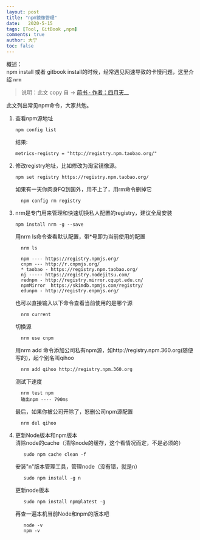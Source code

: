 ```yaml
---
layout: post
title: "npm镜像管理"
date:   2020-5-15
tags: [Tool, GitBook ,npm]
comments: true
author: 大宁
toc: false
---
```


概述：<br>
npm install 或者 gitbook install的时候，经常遇见网速导致的卡慢问题，这里介绍 `nrm`

<!-- more -->

> 说明：此文 copy 自 -> [简书 · 作者：四月天__](https://www.jianshu.com/p/66f97cadd1eb)

此文列出常见npm命令，大家共勉。

1. 查看npm源地址
      ```shell 
      npm config list
      ```

    结果:
      ```shell
      metrics-registry = "http://registry.npm.taobao.org/"
      ```


2. 修改registry地址，比如修改为淘宝镜像源。
      ```shell 
      npm set registry https://registry.npm.taobao.org/
      ```

    如果有一天你肉身FQ到国外，用不上了，用rm命令删掉它
    ```shell 
      npm config rm registry
    ```


3. nrm是专门用来管理和快速切换私人配置的registry，建议全局安装
      ```shell
      npm install nrm -g --save
      ```

    用nrm ls命令查看默认配置，带*号即为当前使用的配置
    ```shell
      nrm ls
    ```

    ```shell
      npm ---- https://registry.npmjs.org/
      cnpm --- http://r.cnpmjs.org/
      * taobao - https://registry.npm.taobao.org/
      nj ----- https://registry.nodejitsu.com/
      rednpm - http://registry.mirror.cqupt.edu.cn/
      npmMirror  https://skimdb.npmjs.com/registry/
      edunpm - http://registry.enpmjs.org/
    ```

    也可以直接输入以下命令查看当前使用的是哪个源
    ```shell
      nrm current
    ```

    切换源
    ```shell
      nrm use cnpm
    ```

    用nrm add 命令添加公司私有npm源，如http://registry.npm.360.org(随便写的)，起个别名叫qihoo
    ```shell
      nrm add qihoo http://registry.npm.360.org
    ```

    测试下速度
    ```shell
      nrm test npm
      输出npm ---- 790ms
    ```

    最后，如果你被公司开除了，怒删公司npm源配置
    ```shell
      nrm del qihoo
    ```

4. 更新Node版本和npm版本<br>
   清除node的cache（清除node的缓存，这个看情况而定，不是必须的）
   ```shell
      sudo npm cache clean -f 
   ```

   安装"n"版本管理工具，管理node（没有错，就是n）
   ```shell
      sudo npm install -g n 
   ```

   更新node版本
   ```shell
      sudo npm install npm@latest -g 
   ```

   再查一遍本机当前Node和npm的版本吧
   ```shell
      node -v 
      npm -v 
   ```

